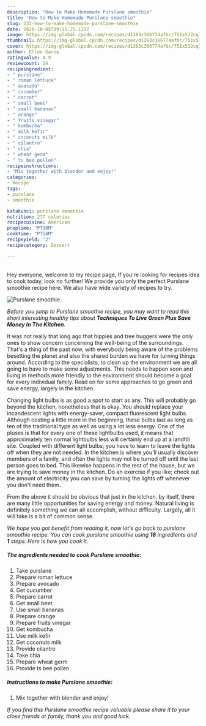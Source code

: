 ```yaml
---
description: "How to Make Homemade Purslane smoothie"
title: "How to Make Homemade Purslane smoothie"
slug: 233-how-to-make-homemade-purslane-smoothie
date: 2020-10-05T09:15:25.133Z
image: https://img-global.cpcdn.com/recipes/d1393c366774afbc/751x532cq70/purslane-smoothie-recipe-main-photo.jpg
thumbnail: https://img-global.cpcdn.com/recipes/d1393c366774afbc/751x532cq70/purslane-smoothie-recipe-main-photo.jpg
cover: https://img-global.cpcdn.com/recipes/d1393c366774afbc/751x532cq70/purslane-smoothie-recipe-main-photo.jpg
author: Ellen Garza
ratingvalue: 4.9
reviewcount: 14
recipeingredient:
- " purslane"
- " roman lettuce"
- " avocado"
- " cucumber"
- " carrot"
- " small beet"
- " small bananas"
- " orange"
- " fruits vinegar"
- " kombucha"
- " milk kefir"
- " coconuts milk"
- " cilantro"
- " chia"
- " wheat germ"
- " ts bee pollen"
recipeinstructions:
- "Mix together with blender and enjoy!"
categories:
- Recipe
tags:
- purslane
- smoothie

katakunci: purslane smoothie 
nutrition: 277 calories
recipecuisine: American
preptime: "PT38M"
cooktime: "PT54M"
recipeyield: "2"
recipecategory: Dessert

---
```

<br>
Hey everyone, welcome to my recipe page, If you're looking for recipes idea to cook today, look no further! We provide you only the perfect Purslane smoothie recipe here. We also have wide variety of recipes to try.
<br>


![Purslane smoothie](https://img-global.cpcdn.com/recipes/d1393c366774afbc/751x532cq70/purslane-smoothie-recipe-main-photo.jpg)

<i>Before you jump to Purslane smoothie recipe, you may want to read this short interesting healthy tips about 
<strong>Techniques To Live Green Plus Save Money In The Kitchen</strong>.</i>
</br>

It was not really that long ago that hippies and tree huggers were the only ones to show concern concerning the well-being of the surroundings. That's a thing of the past now, with everybody being aware of the problems besetting the planet and also the shared burden we have for turning things around. According to the specialists, to clean up the environment we are all going to have to make some adjustments. This needs to happen soon and living in methods more friendly to the environment should become a goal for every individual family. Read on for some approaches to go green and save energy, largely in the kitchen.

Changing light bulbs is as good a spot to start as any. This will probably go beyond the kitchen, nonetheless that is okay. You should replace your incandescent lights with energy-saver, compact fluorescent light bulbs. Although costing a little more in the beginning, these bulbs last as long as ten of the traditional type as well as using a lot less energy. One of the pluses is that for every one of these lightbulbs used, it means that approximately ten normal lightbulbs less will certainly end up at a landfill site. Coupled with different light bulbs, you have to learn to leave the lights off when they are not needed. In the kitchen is where you'll usually discover members of a family, and often the lights may not be turned off until the last person goes to bed. This likewise happens in the rest of the house, but we are trying to save money in the kitchen. Do an exercise if you like; check out the amount of electricity you can save by turning the lights off whenever you don't need them.

From the above it should be obvious that just in the kitchen, by itself, there are many little opportunities for saving energy and money. Natural living is definitely something we can all accomplish, without difficulty. Largely, all it will take is a bit of common sense.


<i>We hope you got benefit from reading it, now let's go back to purslane smoothie recipe. You can cook purslane smoothie using <strong>16</strong> ingredients and <strong>1</strong> steps. Here is how you cook it.
</i>

##### The ingredients needed to cook Purslane smoothie:

1. Take  purslane
1. Prepare  roman lettuce
1. Prepare  avocado
1. Get  cucumber
1. Prepare  carrot
1. Get  small beet
1. Use  small bananas
1. Prepare  orange
1. Prepare  fruits vinegar
1. Get  kombucha
1. Use  milk kefir
1. Get  coconuts milk
1. Provide  cilantro
1. Take  chia
1. Prepare  wheat germ
1. Provide  ts bee pollen


##### Instructions to make Purslane smoothie:

1. Mix together with blender and enjoy!


<i>If you find this Purslane smoothie recipe valuable please share it to your close friends or family, thank you and good luck.</i>
